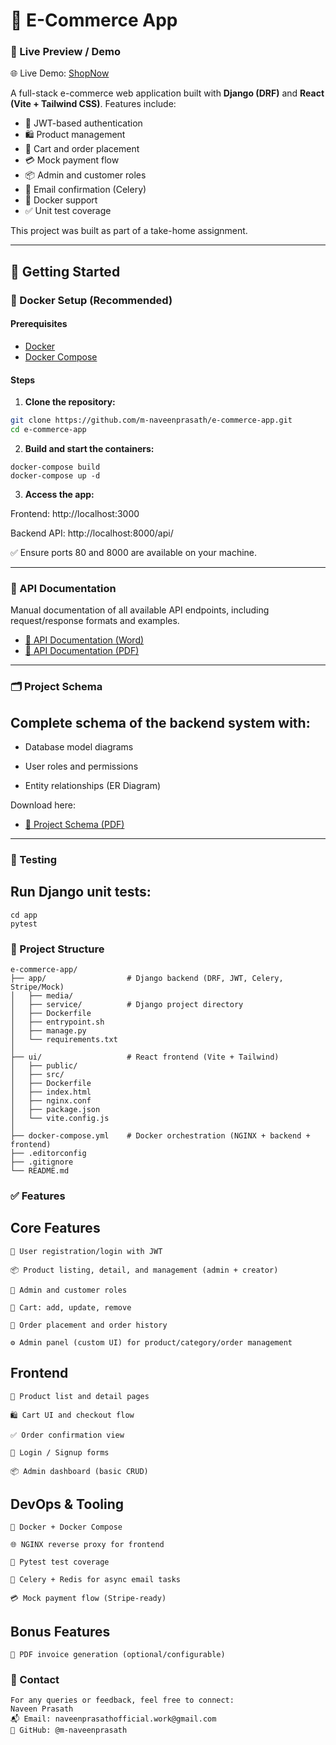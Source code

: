 # 🛒 E-Commerce App

### 🔗 Live Preview / Demo
🌐 Live Demo: [ShopNow](https://naveenprasathofficial.netlify.app/)

A full-stack e-commerce web application built with **Django (DRF)** and **React (Vite + Tailwind CSS)**. Features include:

- 🔐 JWT-based authentication  
- 🛍️ Product management  
- 🛒 Cart and order placement  
- 💳 Mock payment flow  
- 📦 Admin and customer roles  
- 📧 Email confirmation (Celery)  
- 🐳 Docker support  
- ✅ Unit test coverage  

This project was built as part of a take-home assignment.

---

## 🚀 Getting Started

### 🐳 Docker Setup (Recommended)

#### Prerequisites

- [Docker](https://www.docker.com/)
- [Docker Compose](https://docs.docker.com/compose/)

#### Steps

1. **Clone the repository:**

```bash
git clone https://github.com/m-naveenprasath/e-commerce-app.git
cd e-commerce-app
```
2. **Build and start the containers:**
```
docker-compose build
docker-compose up -d
```
3. **Access the app:**

Frontend: http://localhost:3000

Backend API: http://localhost:8000/api/

✅ Ensure ports 80 and 8000 are available on your machine.

---

### 📘 API Documentation

Manual documentation of all available API endpoints, including request/response formats and examples.

- [📄 API Documentation (Word)](./docs/Ecommerce_API_Documentation.docx)
- [📄 API Documentation (PDF)](./docs/Ecommerce_API_Documentation.pdf)

---
### 🗂️ Project Schema
## Complete schema of the backend system with:

  - Database model diagrams

  - User roles and permissions

  - Entity relationships (ER Diagram)

  Download here:
    
  - [📄 Project Schema (PDF)](./docs/Ecommerce_Project_Schema.pdf)
---

### 🧪 Testing
## Run Django unit tests:
```
cd app
pytest
```

### 📂 Project Structure
```
e-commerce-app/
├── app/                  # Django backend (DRF, JWT, Celery, Stripe/Mock)
│   ├── media/
│   ├── service/          # Django project directory
│   ├── Dockerfile
│   ├── entrypoint.sh
│   ├── manage.py
│   └── requirements.txt
│
├── ui/                   # React frontend (Vite + Tailwind)
│   ├── public/
│   ├── src/
│   ├── Dockerfile
│   ├── index.html
│   ├── nginx.conf
│   ├── package.json
│   └── vite.config.js
│
├── docker-compose.yml    # Docker orchestration (NGINX + backend + frontend)
├── .editorconfig
├── .gitignore
└── README.md

```

### ✅ Features
## Core Features
    🔐 User registration/login with JWT

    📦 Product listing, detail, and management (admin + creator)

    👤 Admin and customer roles

    🛒 Cart: add, update, remove

    🧾 Order placement and order history

    ⚙️ Admin panel (custom UI) for product/category/order management

## Frontend
    📃 Product list and detail pages

    🛍️ Cart UI and checkout flow

    ✅ Order confirmation view

    🔐 Login / Signup forms

    📦 Admin dashboard (basic CRUD)

## DevOps & Tooling
    🐳 Docker + Docker Compose

    🌐 NGINX reverse proxy for frontend

    🧪 Pytest test coverage

    📧 Celery + Redis for async email tasks

    💳 Mock payment flow (Stripe-ready)

## Bonus Features
    🧾 PDF invoice generation (optional/configurable)

### 📧 Contact
    For any queries or feedback, feel free to connect:
    Naveen Prasath
    📬 Email: naveenprasathofficial.work@gmail.com
    🔗 GitHub: @m-naveenprasath